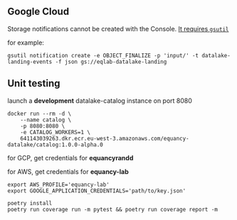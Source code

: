 ## Google Cloud

Storage notifications cannot be created with the Console. [It requires `gsutil`](https://cloud.google.com/storage/docs/reporting-changes#enabling)

for example:

```shell
gsutil notification create -e OBJECT_FINALIZE -p 'input/' -t datalake-landing-events -f json gs://eqlab-datalake-landing
```

## Unit testing

launch a **development** datalake-catalog instance on port 8080

```shell
docker run --rm -d \
    --name catalog \
    -p 8080:8080 \
    -e CATALOG_WORKERS=1 \
    641143039263.dkr.ecr.eu-west-3.amazonaws.com/equancy-datalake/catalog:1.0.0-alpha.0
```

for GCP, get credentials for **equancyrandd**

for AWS, get credentials for **equancy-lab**

```shell
export AWS_PROFILE='equancy-lab'
export GOOGLE_APPLICATION_CREDENTIALS='path/to/key.json'

poetry install
poetry run coverage run -m pytest && poetry run coverage report -m
```